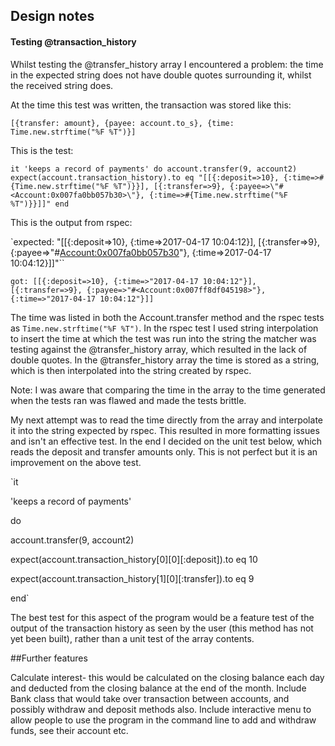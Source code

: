 ## Design notes

#### Testing @transaction_history

Whilst testing the @transfer_history array I encountered a problem: the time in the expected string does not have double quotes surrounding it, whilst the received string does.

At the time this test was written, the transaction was stored like this:

`[{transfer: amount}, {payee: account.to_s}, {time: Time.new.strftime("%F %T")}]`

This is the test:

`it 'keeps a record of payments' do
  account.transfer(9, account2)
  expect(account.transaction_history).to eq "[[{:deposit=>10}, {:time=>#{Time.new.strftime("%F %T")}}], [{:transfer=>9}, {:payee=>\"#<Account:0x007fa0bb057b30>\"}, {:time=>#{Time.new.strftime("%F %T")}}]]"
end`

This is the output from rspec:

`expected: "[[{:deposit=>10}, {:time=>2017-04-17 10:04:12}], [{:transfer=>9}, {:payee=>\"#<Account:0x007fa0bb057b30>\"}, {:time=>2017-04-17 10:04:12}]]"``


`got: [[{:deposit=>10}, {:time=>"2017-04-17 10:04:12"}], [{:transfer=>9}, {:payee=>"#<Account:0x007ff8df045198>"}, {:time=>"2017-04-17 10:04:12"}]]`


The time was listed in both the Account.transfer method and the rspec tests as `Time.new.strftime("%F %T")`. In the rspec test I used string interpolation to insert the time at which the test was run into the string the matcher was testing against the @transfer_history array, which resulted in the lack of double quotes. In the @transfer_history array the time is stored as a string, which is then interpolated into the string created by rspec.

Note: I was aware that comparing the time in the array to the time generated when the tests ran was flawed and made the tests brittle.

My next attempt was to read the time directly from the array and interpolate it into the string expected by rspec. This resulted in more formatting issues and isn't an effective test. In the end I decided on the unit test below, which reads the deposit and transfer amounts only. This is not perfect but it is an improvement on the above test.

`it

'keeps a record of payments'

do

  account.transfer(9, account2)

  expect(account.transaction_history[0][0][:deposit]).to eq 10

  expect(account.transaction_history[1][0][:transfer]).to eq 9
  
end`

The best test for this aspect of the program would be a feature test of the output of the transaction history as seen by the user (this method has not yet been built), rather than a unit test of the array contents.

##Further features

Calculate interest- this would be calculated on the closing balance each day and deducted from the closing balance at the end of the month.
Include Bank class that would take over transaction between accounts, and possibly withdraw and deposit methods also.
Include interactive menu to allow people to use the program in the command line to add and withdraw funds, see their account etc.
